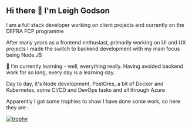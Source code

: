 ## Hi there 👋 I'm Leigh Godson
I am a full stack developer working on client projects and currently on the DEFRA FCP programme

After many years as a frontend enthusiast, primarily working on UI and UX projects I made the switch to backend development with my main focus being Node.JS 

🌱 I’m currently learning - well, everything really. Having avoided backend work for so long, every day is a learning day.

Day to day, it's Node development, PostGres, a bit of Docker and Kubernetes, some CI/CD and DevOps tasks and all through Azure

Apparently I got some trophies to show I have done some work, so here they are  :

[![trophy](https://github-profile-trophy.vercel.app/?username=GodsonLeigh&theme=onedark)](https://github.com/ryo-ma/github-profile-trophy)

<!--
**GodsonLeigh/GodsonLeigh** is a ✨ _special_ ✨ repository because its `README.md` (this file) appears on your GitHub profile.

Here are some ideas to get you started:

- 🔭 I’m currently working on ...
- 🌱 I’m currently learning ...
- 👯 I’m looking to collaborate on ...
- 🤔 I’m looking for help with ...
- 💬 Ask me about ...
- 📫 How to reach me: ...
- 😄 Pronouns: ...
- ⚡ Fun fact: ...
-->

